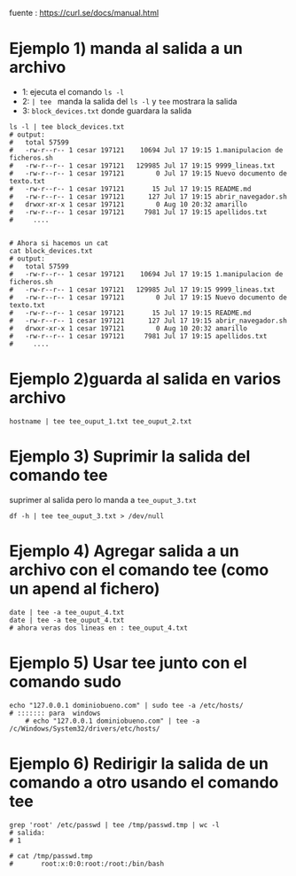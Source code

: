 fuente : https://curl.se/docs/manual.html



# Ejemplo 1) manda al salida a un archivo
- 1: ejecuta el comando `ls -l`
- 2: `| tee ` manda la salida del `ls -l` y `tee` mostrara la salida
- 3: `block_devices.txt` donde guardara la salida

```shell
ls -l | tee block_devices.txt
# output:
#   total 57599
#   -rw-r--r-- 1 cesar 197121    10694 Jul 17 19:15 1.manipulacion de ficheros.sh
#   -rw-r--r-- 1 cesar 197121   129985 Jul 17 19:15 9999_lineas.txt
#   -rw-r--r-- 1 cesar 197121        0 Jul 17 19:15 Nuevo documento de texto.txt
#   -rw-r--r-- 1 cesar 197121       15 Jul 17 19:15 README.md
#   -rw-r--r-- 1 cesar 197121      127 Jul 17 19:15 abrir_navegador.sh
#   drwxr-xr-x 1 cesar 197121        0 Aug 10 20:32 amarillo
#   -rw-r--r-- 1 cesar 197121     7981 Jul 17 19:15 apellidos.txt
#     ....


# Ahora si hacemos un cat 
cat block_devices.txt
# output:
#   total 57599
#   -rw-r--r-- 1 cesar 197121    10694 Jul 17 19:15 1.manipulacion de ficheros.sh
#   -rw-r--r-- 1 cesar 197121   129985 Jul 17 19:15 9999_lineas.txt
#   -rw-r--r-- 1 cesar 197121        0 Jul 17 19:15 Nuevo documento de texto.txt
#   -rw-r--r-- 1 cesar 197121       15 Jul 17 19:15 README.md
#   -rw-r--r-- 1 cesar 197121      127 Jul 17 19:15 abrir_navegador.sh
#   drwxr-xr-x 1 cesar 197121        0 Aug 10 20:32 amarillo
#   -rw-r--r-- 1 cesar 197121     7981 Jul 17 19:15 apellidos.txt
#     ....
```

# Ejemplo 2)guarda al salida  en  varios  archivo
```shell
hostname | tee tee_ouput_1.txt tee_ouput_2.txt
```
# Ejemplo 3) Suprimir la salida del comando tee
suprimer al  salida  pero lo manda a `tee_ouput_3.txt`
```shell
df -h | tee tee_ouput_3.txt > /dev/null
```

# Ejemplo 4) Agregar salida a un archivo con el comando tee (como un apend al fichero)
```shell
date | tee -a tee_ouput_4.txt
date | tee -a tee_ouput_4.txt
# ahora veras dos lineas en : tee_ouput_4.txt
```
# Ejemplo 5) Usar tee junto con el comando sudo
```shell
echo "127.0.0.1 dominiobueno.com" | sudo tee -a /etc/hosts/
# ::::::: para  windows
    # echo "127.0.0.1 dominiobueno.com" | tee -a /c/Windows/System32/drivers/etc/hosts/
```
# Ejemplo 6) Redirigir la salida de un comando a otro usando el comando tee
```shell
grep 'root' /etc/passwd | tee /tmp/passwd.tmp | wc -l
# salida: 
# 1

# cat /tmp/passwd.tmp
#       root:x:0:0:root:/root:/bin/bash

```
